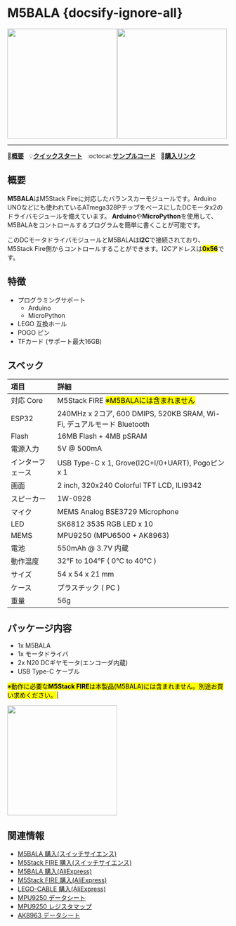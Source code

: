 # M5BALA {docsify-ignore-all}

<img src="assets/img/product_pics/app/bala_1.jpg" width="250" height="250"><img src="assets/img/product_pics/app/bala_5.jpg" width="250" height="250">

* * *

:memo:**[概要](#概要)**&nbsp;&nbsp;&nbsp;:bulb:**[クイックスタート](/ja/quick_start/bala/bala_quick_start)**&nbsp;&nbsp;&nbsp;:octocat:**[サンプルコード](https://github.com/m5stack/M5Bala/tree/master/examples)**&nbsp;&nbsp;&nbsp;🛒**[購入リンク](https://www.aliexpress.com/store/product/M5Satck-New-BALA-Car-ESP32-Development-Mini-Electric-Self-balancing-Car-2DC-Motor-with-Encoder-PSRAM/3226069_32904033658.html?spm=2114.12010615.8148356.40.1fd3724dW3O2Bu.html)**

## 概要

**M5BALA**はM5Stack Fireに対応したバランスカーモジュールです。Arduino UNOなどにも使われているATmega328PチップをベースにしたDCモータx2のドライバモジュールを備えています。
**Arduino**や**MicroPython**を使用して、M5BALAをコントロールするプログラムを簡単に書くことが可能です。

このDCモータドライバモジュールとM5BALAは**I2C**で接続されており、M5Stack Fire側からコントロールすることができます。I2Cアドレスは<mark>**0x56**</mark>です。

## 特徴

- プログラミングサポート
  - Arduino
  - MicroPython
- LEGO 互換ホール
- POGO ピン
- TFカード (サポート最大16GB)

## スペック

|項目|詳細|
|:---|:---|
|対応 Core | M5Stack FIRE   <mark>※M5BALAには含まれません</mark>|
|ESP32| 240MHz x 2コア, 600 DMIPS, 520KB SRAM, Wi-Fi, デュアルモード Bluetooth|
|Flash| 16MB Flash + 4MB pSRAM|
|電源入力 | 5V @ 500mA|
|インターフェース | USB Type-C x 1, Grove(I2C+I/0+UART), Pogoピン x 1|
|画面 | 2 inch, 320x240 Colorful TFT LCD, ILI9342|
|スピーカー | 1W-0928|
|マイク | MEMS Analog BSE3729 Microphone|
|LED | SK6812 3535 RGB LED x 10|
|MEMS | MPU9250 (MPU6500 + AK8963)|
|電池 | 550mAh @ 3.7V 内蔵|
|動作温度 | 32°F to 104°F ( 0°C to 40°C )|
|サイズ | 54 x 54 x 21 mm|
|ケース | プラスチック ( PC )|
|重量 | 56g|

## パッケージ内容

- 1x M5BALA
- 1x モータドライバ
- 2x N20 DCギヤモータ(エンコーダ内蔵)
- USB Type-C ケーブル

<mark>※動作に必要な**M5Stack FIRE**は本製品(M5BALA)には含まれません。別途お買い求めください。</mark>|

<img src="assets/img/product_pics/app/bala_2.jpg" width="250" height="250">

## 関連情報

- [M5BALA 購入(スイッチサイエンス)](https://www.switch-science.com/catalog/3995/)
- [M5Stack FIRE 購入(スイッチサイエンス)](https://www.switch-science.com/catalog/3953/)
- [M5BALA 購入(AliExpress)](https://www.aliexpress.com/store/product/M5Satck-BALA-ESP32-2DC-PSRAM-MPU9250-BLE/3226069_32904033658.html)
- [M5Stack FIRE 購入(AliExpress)](https://www.aliexpress.com/store/product/M5Stack-PSRAM-2-0-IoT-ESP32-16M-FLash-4M-PSRAM-BLE/3226069_32847906756.html)
- [LEGO-CABLE 購入(AliExpress)](https://www.aliexpress.com/store/product/M5Stack-M5Bala-ESP32-6Pin-10-20/3226069_32923086380.html)
- [MPU9250 データシート](http://www.invensense.com/wp-content/uploads/2015/02/PS-MPU-9250A-01-v1.1.pdf)
- [MPU9250 レジスタマップ](https://www.invensense.com/wp-content/uploads/2015/02/RM-MPU-9250A-00-v1.6.pdf)
- [AK8963 データシート](https://strawberry-linux.com/pub/AK8963.pdf)
